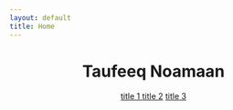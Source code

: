 ```yaml
---
layout: default
title: Home
---
```


<header>
<h1>Taufeeq Noamaan</h1>
<nav> 
<a href="#"> title 1 </a>
<a href="#"> title 2</a>
<a href="#"> title 3 </a>
</header>
